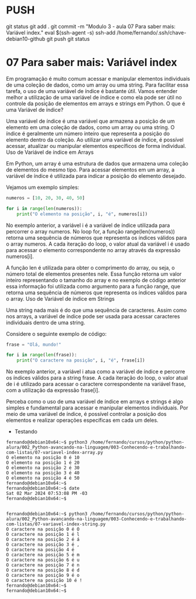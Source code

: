 
# ###################################################################################################################################################################
# ###################################################################################################################################################################
# PUSH

git status
git add .
git commit -m "Modulo 3 - aula 07 Para saber mais: Variável index."
eval $(ssh-agent -s)
ssh-add /home/fernando/.ssh/chave-debian10-github
git push
git status


# ###################################################################################################################################################################
# ###################################################################################################################################################################
# 07 Para saber mais: Variável index

Em programação é muito comum acessar e manipular elementos individuais de uma coleção de dados, como um array ou uma string. Para facilitar essa tarefa, o uso de uma variável de índice é bastante útil. Vamos entender melhor a utilização de uma variável de índice e como ela pode ser útil no controle da posição de elementos em arrays e strings em Python.
O que é uma Variável de índice?

Uma variável de índice é uma variável que armazena a posição de um elemento em uma coleção de dados, como um array ou uma string. O índice é geralmente um número inteiro que representa a posição do elemento dentro da coleção. Ao utilizar uma variável de índice, é possível acessar, atualizar ou manipular elementos específicos de forma individual.
Uso de Variável de índice em Arrays

Em Python, um array é uma estrutura de dados que armazena uma coleção de elementos do mesmo tipo. Para acessar elementos em um array, a variável de índice é utilizada para indicar a posição do elemento desejado.

Vejamos um exemplo simples:

~~~~python
numeros = [10, 20, 30, 40, 50]

for i in range(len(numeros)):
    print("O elemento na posição", i, "é", numeros[i])
~~~~

No exemplo anterior, a variável i é a variável de índice utilizada para percorrer o array numeros. No loop for, a função range(len(numeros)) retorna uma sequência de números que representa os índices válidos para o array numeros. A cada iteração do loop, o valor atual da variável i é usado para acessar o elemento correspondente no array através da expressão numeros[i].

A função len é utilizada para obter o comprimento do array, ou seja, o número total de elementos presentes nele. Essa função retorna um valor inteiro representando o tamanho do array e no exemplo de código anterior essa informação foi utilizada como argumento para a função range, que retorna uma sequência de números que representa os índices válidos para o array.
Uso de Variável de índice em Strings

Uma string nada mais é do que uma sequência de caracteres. Assim como nos arrays, a variável de índice pode ser usada para acessar caracteres individuais dentro de uma string.

Considere o seguinte exemplo de código:

~~~~python
frase = "Olá, mundo!"

for i in range(len(frase)):
    print("O caractere na posição", i, "é", frase[i])
~~~~

No exemplo anterior, a variável i atua como a variável de índice e percorre os índices válidos para a string frase. A cada iteração do loop, o valor atual de i é utilizado para acessar o caractere correspondente na variável frase, com a utilização da expressão frase[i].

Perceba como o uso de uma variável de índice em arrays e strings é algo simples e fundamental para acessar e manipular elementos individuais. Por meio de uma variável de índice, é possível controlar a posição dos elementos e realizar operações específicas em cada um deles.








- Testando

~~~~
fernando@debian10x64:~$ python3 /home/fernando/cursos/python/python-alura/002_Python-avancando-na-linguagem/003-Conhecendo-e-trabalhando-com-listas/07-variavel-index-array.py
O elemento na posição 0 é 10
O elemento na posição 1 é 20
O elemento na posição 2 é 30
O elemento na posição 3 é 40
O elemento na posição 4 é 50
fernando@debian10x64:~$
fernando@debian10x64:~$ date
Sat 02 Mar 2024 07:53:08 PM -03
fernando@debian10x64:~$


fernando@debian10x64:~$ python3 /home/fernando/cursos/python/python-alura/002_Python-avancando-na-linguagem/003-Conhecendo-e-trabalhando-com-listas/07-variavel-index-string.py
O caractere na posição 0 é O
O caractere na posição 1 é l
O caractere na posição 2 é á
O caractere na posição 3 é ,
O caractere na posição 4 é
O caractere na posição 5 é m
O caractere na posição 6 é u
O caractere na posição 7 é n
O caractere na posição 8 é d
O caractere na posição 9 é o
O caractere na posição 10 é !
fernando@debian10x64:~$
fernando@debian10x64:~$

~~~~